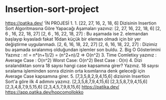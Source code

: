 
# Insertion-sort-project
https://patika.dev/ 'İN PROJESİ 1.
1.
[22, 27, 16, 2, 18, 6] Dizisinin Insertion Sort Algoritmasına Göre Yapacağı Aşamaları yazınız:
[2, 27, 16, 22, 18, 6]
[2, 6 , 16, 22, 18, 27]
[2, 6 , 16, 22, 18, 27] : Bu aşamada ise 2. elemandan başlayıp kıyasladı fakat 16dan küçük bir eleman olmadı için bir yer değiştirme uygulanmadı.
[2, 6, 16, 18, 22, 27]
[2, 6, 16, 18, 22, 27] : Dizimiz bu aşamada sıralanmış olduğundan işlemler son buldu.
2.
Big O Gösterimini Yazınız : n! = n*(n+1)/2) = (n^2+n)/2 => O(n^2)
3.
Time Comletixy yazınız :
Average Case : O(n^2)
Worst Case: O(n^2)
Best Case : O(n)
4.
Dizi sıralandıktan sonra 18 sayısı hangi case kapsamına girer? Yazınız.
18 sayısı sıralama işleminden sonra dizinin orta kısımlarına denk geleceği için Average Case kapsamına girer.
5.
[7,3,5,8,2,9,4,15,6] dizisinin Insertion Sort'a göre ilk 4 adımını yazınız.
[2,3,5,8,7,9,4,15,6]
[2,3,5,8,7,9,4,15,6]
[2,3,4,8,7,9,5,15,6]
[2,3,4,5,7,9,8,15,6]
https://patika.dev/
https://app.patika.dev/hopcomollokko
